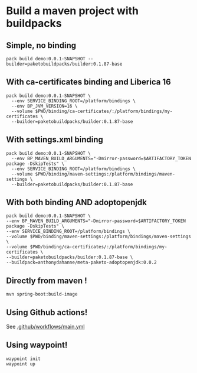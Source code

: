 # Build a maven project with buildpacks

## Simple, no binding

    pack build demo:0.0.1-SNAPSHOT --builder=paketobuildpacks/builder:0.1.87-base

## With ca-certificates binding and Liberica 16

```shell
pack build demo:0.0.1-SNAPSHOT \
  --env SERVICE_BINDING_ROOT=/platform/bindings \
  --env BP_JVM_VERSION=16 \
  --volume $PWD/binding/ca-certificates/:/platform/bindings/my-certificates \
  --builder=paketobuildpacks/builder:0.1.87-base
```


## With settings.xml binding

```shell
pack build demo:0.0.1-SNAPSHOT \
  --env BP_MAVEN_BUILD_ARGUMENTS="-Dmirror-password=$ARTIFACTORY_TOKEN package -DskipTests" \
  --env SERVICE_BINDING_ROOT=/platform/bindings \
  --volume $PWD/binding/maven-settings:/platform/bindings/maven-settings \
  --builder=paketobuildpacks/builder:0.1.87-base
```

## With both binding AND adoptopenjdk

```shell
pack build demo:0.0.1-SNAPSHOT \
--env BP_MAVEN_BUILD_ARGUMENTS="-Dmirror-password=$ARTIFACTORY_TOKEN package -DskipTests" \
--env SERVICE_BINDING_ROOT=/platform/bindings \
--volume $PWD/binding/maven-settings:/platform/bindings/maven-settings \
--volume $PWD/binding/ca-certificates/:/platform/bindings/my-certificates \
--builder=paketobuildpacks/builder:0.1.87-base \
--buildpack=anthonydahanne/meta-paketo-adoptopenjdk:0.0.2
```

## Directly from maven !

    mvn spring-boot:build-image

## Using Github actions!

See [.github/workflows/main.yml](.github/workflows/main.yml)

## Using waypoint!

    waypoint init
    waypoint up
